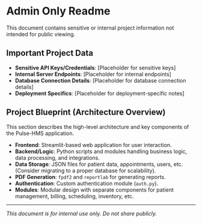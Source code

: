 # Admin Only Readme

This document contains sensitive or internal project information not intended for public viewing.

## Important Project Data

*   **Sensitive API Keys/Credentials**: [Placeholder for sensitive keys]
*   **Internal Server Endpoints**: [Placeholder for internal endpoints]
*   **Database Connection Details**: [Placeholder for database connection details]
*   **Deployment Specifics**: [Placeholder for deployment-specific notes]

## Project Blueprint (Architecture Overview)

This section describes the high-level architecture and key components of the Pulse-HMS application.

*   **Frontend**: Streamlit-based web application for user interaction.
*   **Backend/Logic**: Python scripts and modules handling business logic, data processing, and integrations.
*   **Data Storage**: JSON files for patient data, appointments, users, etc. (Consider migrating to a proper database for scalability).
*   **PDF Generation**: `fpdf2` and `reportlab` for generating reports.
*   **Authentication**: Custom authentication module (`auth.py`).
*   **Modules**: Modular design with separate components for patient management, billing, scheduling, inventory, etc.

---

*This document is for internal use only. Do not share publicly.*